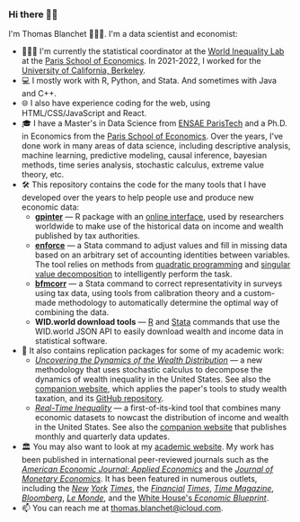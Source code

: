 ### Hi there 👋🏻

I'm Thomas Blanchet 🧔🏼‍♂️. I'm a data scientist and economist:

- 👨🏼‍💻 I'm currently the statistical coordinator at the [World Inequality Lab](https://wid.world/) at the [Paris School of Economics](https://www.parisschoolofeconomics.eu/en/). In 2021-2022, I worked for the [University of California, Berkeley](https://www.berkeley.edu/).
- 💻 I mostly work with R, Python, and Stata. And sometimes with Java and C++.
- 🌐 I also have experience coding for the web, using HTML/CSS/JavaScript and React.
- 🎓 I have a Master's in Data Science from [ENSAE ParisTech](https://www.ensae.fr/en) and a Ph.D. in Economics from the [Paris School of Economics](https://www.parisschoolofeconomics.eu/en/). Over the years, I've done work in many areas of data science, including descriptive analysis, machine learning, predictive modeling, causal inference, bayesian methods, time series analysis, stochastic calculus, extreme value theory, etc.
- 🛠 This repository contains the code for the many tools that I have developed over the years to help people use and produce new economic data:
  - [**gpinter**](https://github.com/thomasblanchet/gpinter) — R package with an [online interface](https://wid.world/gpinter), used by researchers worldwide to make use of the historical data on income and wealth published by tax authorities.
  - [**enforce**](https://github.com/thomasblanchet/enforce) — a Stata command to adjust values and fill in missing data based on an arbitrary set of accounting identities between variables. The tool relies on methods from [quadratic programming](https://en.wikipedia.org/wiki/Quadratic_programming) and [singular value decomposition](https://en.wikipedia.org/wiki/Singular_value_decomposition) to intelligently perform the task.
  - [**bfmcorr**](https://github.com/thomasblanchet/bfmcorr) — a Stata command to correct representativity in surveys using tax data, using tools from calibration theory and a custom-made methodology to automatically determine the optimal way of combining the data.
  - **WID.world download tools** — [R](https://github.com/WIDworld/wid-r-tool) and [Stata](https://github.com/WIDworld/wid-stata-tool) commands that use the WID.world JSON API to easily download wealth and income data in statistical software.
- 📖 It also contains replication packages for some of my academic work:
  - [*Uncovering the Dynamics of the Wealth Distribution*](https://github.com/thomasblanchet/uncovering-wealth-dynamics) — a new methodology that uses stochastic calculus to decompose the dynamics of wealth inequality in the United States. See also the [companion website](https://thomasblanchet.github.io/wealth-tax/), which applies the paper's tools to study wealth taxation, and its [GitHub repository](https://github.com/thomasblanchet/long-run-wealth-tax-simulator/settings).
  - [*Real-Time Inequality*](https://github.com/thomasblanchet/real-time-inequality) — a first-of-its-kind tool that combines many economic datasets to nowcast the distribution of income and wealth in the United States. See also the [companion website](https://realtimeinequality.org/) that publishes monthly and quarterly data updates.
- 🏛 You may also want to look at my [academic website](https://www.thomasblanchet.com/). My work has been published in international peer-reviewed journals such as the [*American Economic Journal: Applied Economics*](https://www.aeaweb.org/articles?id=10.1257/app.20200703) and the [*Journal of Monetary Economics*](https://www.sciencedirect.com/journal/journal-of-monetary-economics). It has been featured in numerous outlets, including the [*New*](https://www.nytimes.com/2022/02/04/opinion/income-wealth-inequality-pandemic.html) [*York*](https://www.nytimes.com/2022/09/05/opinion/has-bidenomics-been-good-for-workers.html) [*Times*](https://www.nytimes.com/2022/02/02/opinion/inequality-wealth-pandemic.html), the [*Financial*](https://www.ft.com/content/66986afb-1ce5-4123-8ce7-676414d68b88) [*Times*](https://www.ft.com/content/4ef7b341-4ce4-4115-bd9c-1338086e426a), [*Time Magazine*](https://time.com/6143809/theres-a-new-way-to-watch-the-widening-income-gap-in-almost-real-time/), [*Bloomberg*](https://www.bloomberg.com/news/articles/2022-08-01/us-inequality-in-recession-there-s-new-tool-to-see-economy-going-off-the-rails), [*Le Monde*](https://www.lemonde.fr/economie/article/2019/04/02/inegalites-les-ecarts-de-revenus-ont-augmente-partout-en-europe_5444517_3234.html), and the [White House's *Economic Blueprint*](https://www.whitehouse.gov/wp-content/uploads/2022/09/Biden-Economic-Blueprint-Report-720PM-MASTER-DOC.pdf).
- 📫 You can reach me at <thomas.blanchet@icloud.com>.
